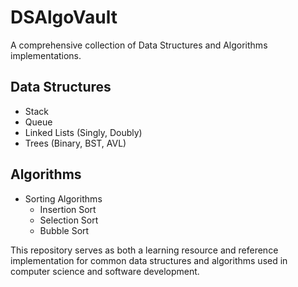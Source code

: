 # DSAlgoVault

A comprehensive collection of Data Structures and Algorithms implementations.

## Data Structures
- Stack
- Queue
- Linked Lists (Singly, Doubly)
- Trees (Binary, BST, AVL)

## Algorithms
- Sorting Algorithms
  - Insertion Sort
  - Selection Sort
  - Bubble Sort

This repository serves as both a learning resource and reference implementation for common data structures and algorithms used in computer science and software development.
